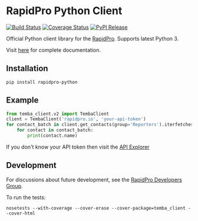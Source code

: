 RapidPro Python Client
======================

[![Build Status](https://travis-ci.org/rapidpro/rapidpro-python.svg?branch=master)](https://travis-ci.org/rapidpro/rapidpro-python)
[![Coverage Status](https://coveralls.io/repos/github/rapidpro/rapidpro-python/badge.svg?branch=master)](https://coveralls.io/github/rapidpro/rapidpro-python)
[![PyPI Release](https://img.shields.io/pypi/v/rapidpro-python.svg)](https://pypi.python.org/pypi/rapidpro-python/)

Official Python client library for the [RapidPro](http://rapidpro.github.io/rapidpro/). Supports latest Python 3.

Visit [here](http://rapidpro-python.readthedocs.org/) for complete documentation.

Installation
------------

```
pip install rapidpro-python
```

Example
-------

```python
from temba_client.v2 import TembaClient
client = TembaClient('rapidpro.io', 'your-api-token')
for contact_batch in client.get_contacts(group='Reporters').iterfetches(retry_on_rate_exceed=True):
    for contact in contact_batch:
        print(contact.name)
```

If you don't know your API token then visit the [API Explorer](http://rapidpro.io/api/v2/explorer)

Development
-----------

For discussions about future development, see the [RapidPro Developers Group](https://groups.google.com/forum/#!forum/rapidpro-dev).

To run the tests:

```
nosetests --with-coverage --cover-erase --cover-package=temba_client --cover-html
```
